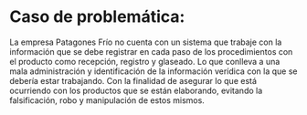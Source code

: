 # Caso de problemática:

La empresa Patagones Frío no cuenta con un sistema que trabaje con la información que se debe registrar en cada paso de los procedimientos con el producto como recepción, registro y glaseado. Lo que conlleva a una mala administración y identificación de la información verídica con la que se debería estar trabajando. Con la finalidad de asegurar lo que está ocurriendo con los productos que se están elaborando, evitando la falsificación, robo y manipulación de estos mismos.   
